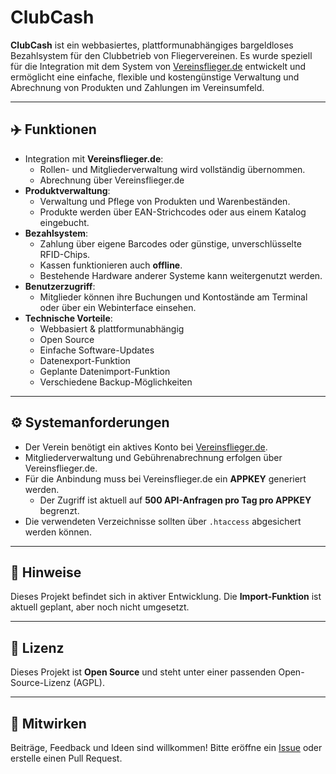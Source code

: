# ClubCash

**ClubCash** ist ein webbasiertes, plattformunabhängiges bargeldloses Bezahlsystem für den Clubbetrieb von Fliegervereinen. Es wurde speziell für die Integration mit dem System von [Vereinsflieger.de](https://www.vereinsflieger.de) entwickelt und ermöglicht eine einfache, flexible und kostengünstige Verwaltung und Abrechnung von Produkten und Zahlungen im Vereinsumfeld.

---

## ✈️ Funktionen

- Integration mit **Vereinsflieger.de**:
  - Rollen- und Mitgliederverwaltung wird vollständig übernommen.
  - Abrechnung über Vereinsflieger.de
- **Produktverwaltung**:
  - Verwaltung und Pflege von Produkten und Warenbeständen.
  - Produkte werden über EAN-Strichcodes oder aus einem Katalog eingebucht.
- **Bezahlsystem**:
  - Zahlung über eigene Barcodes oder günstige, unverschlüsselte RFID-Chips.
  - Kassen funktionieren auch **offline**.
  - Bestehende Hardware anderer Systeme kann weitergenutzt werden.
- **Benutzerzugriff**:
  - Mitglieder können ihre Buchungen und Kontostände am Terminal oder über ein Webinterface einsehen.
- **Technische Vorteile**:
  - Webbasiert & plattformunabhängig
  - Open Source
  - Einfache Software-Updates
  - Datenexport-Funktion
  - Geplante Datenimport-Funktion
  - Verschiedene Backup-Möglichkeiten

---

## ⚙️ Systemanforderungen

- Der Verein benötigt ein aktives Konto bei [Vereinsflieger.de](https://www.vereinsflieger.de).
- Mitgliederverwaltung und Gebührenabrechnung erfolgen über Vereinsflieger.de.
- Für die Anbindung muss bei Vereinsflieger.de ein **APPKEY** generiert werden.
  - Der Zugriff ist aktuell auf **500 API-Anfragen pro Tag pro APPKEY** begrenzt.
- Die verwendeten Verzeichnisse sollten über `.htaccess` abgesichert werden können.

---

## 📝 Hinweise

Dieses Projekt befindet sich in aktiver Entwicklung. Die **Import-Funktion** ist aktuell geplant, aber noch nicht umgesetzt.

---

## 📄 Lizenz

Dieses Projekt ist **Open Source** und steht unter einer passenden Open-Source-Lizenz (AGPL).

---

## 🤝 Mitwirken

Beiträge, Feedback und Ideen sind willkommen! Bitte eröffne ein [Issue](https://github.com/dein-benutzername/clubcash/issues) oder erstelle einen Pull Request.
